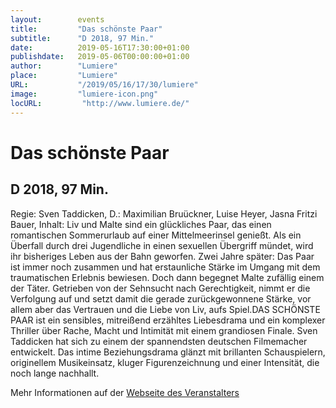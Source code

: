 ```yaml
---
layout:        events
title:         "Das schönste Paar"
subtitle:      "D 2018, 97 Min."
date:          2019-05-16T17:30:00+01:00
publishdate:   2019-05-06T00:00:00+01:00
author:        "Lumiere"
place:         "Lumiere"
URL:           "/2019/05/16/17/30/lumiere"
image:         "lumiere-icon.png"
locURL:         "http://www.lumiere.de/"
---
```


Das schönste Paar
===========

D 2018, 97 Min.
-----------

Regie: Sven Taddicken, D.: Maximilian Bruückner, Luise Heyer, Jasna Fritzi Bauer, Inhalt: Liv und Malte sind ein glückliches Paar, das einen romantischen Sommerurlaub auf einer Mittelmeerinsel genießt. Als ein Überfall durch drei Jugendliche in einen sexuellen Übergriff mündet, wird ihr bisheriges Leben aus der Bahn geworfen. Zwei Jahre später: Das Paar ist immer noch zusammen und hat erstaunliche Stärke im Umgang mit dem traumatischen Erlebnis bewiesen. Doch dann begegnet Malte zufällig einem der Täter. Getrieben von der Sehnsucht nach Gerechtigkeit, nimmt er die Verfolgung auf und setzt damit die gerade zurückgewonnene Stärke, vor allem aber das Vertrauen und die Liebe von Liv, aufs Spiel.DAS SCHÖNSTE PAAR ist ein sensibles, mitreißend erzähltes Liebesdrama und ein komplexer Thriller über Rache, Macht und Intimität mit einem grandiosen Finale. Sven Taddicken hat sich zu einem der spannendsten deutschen Filmemacher entwickelt. Das intime Beziehungsdrama  glänzt mit brillanten Schauspielern, originellem Musikeinsatz, kluger Figurenzeichnung und einer Intensität, die noch lange nachhallt.

Mehr Informationen auf der [Webseite des Veranstalters](http://www.lumiere.de/19/05/schoenste.htm)
